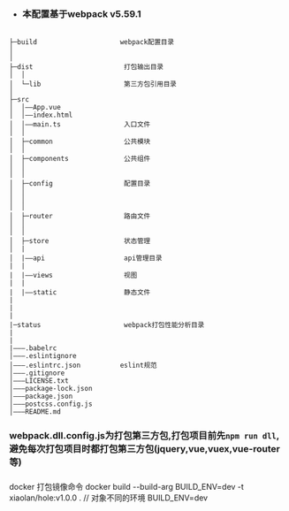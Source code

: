 * ### 本配置基于webpack v5.59.1 ###

```
          
├─build                     webpack配置目录
│      
│      
├─dist                       打包输出目录
│  │      
│  └─lib                     第三方包引用目录
│          
├─src
│  │——App.vue
│  │——index.html
│  │——main.ts                入口文件
│  │  
│  ├─common                  公共模块
│  │          
│  ├─components              公共组件
│  │     
│  │      
│  ├─config                  配置目录
│  │
│  │          
│  │      
│  ├─router                  路由文件
│  │      
│  │      
│  ├─store                   状态管理
│  |    
│  |——api                    api管理目录
|  |
|  |——views                  视图
|  |
|  |——static                 静态文件
|
|
|  
|─status                     webpack打包性能分析目录
|   
|
|———.babelrc
│———.eslintignore
│———.eslintrc.json          eslint规范
│———.gitignore
│———LICENSE.txt
│———package-lock.json
│———package.json
│———postcss.config.js
│———README.md

```
### webpack.dll.config.js为打包第三方包,打包项目前先`npm run dll`,避免每次打包项目时都打包第三方包(jquery,vue,vuex,vue-router等) ###


 ###
docker 打包镜像命令
docker build --build-arg BUILD_ENV=dev -t xiaolan/hole:v1.0.0  .
  // 对象不同的环境
 BUILD_ENV=dev
